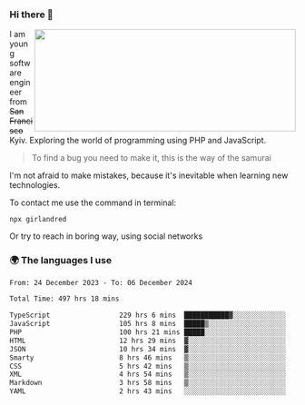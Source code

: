 ### Hi there 👋  

<img align='right' src="https://github-readme-stats.vercel.app/api?username=girlandred&count_private=true&show_icons=true&include_all_commits=true&hide_rank=true&hide_title=true&theme=buefy&card_width=300" width=460 height=180>


I am young software engineer from ~~San Francisco~~ Kyiv. Exploring the world of programming using PHP and JavaScript.


> To find a bug you need to make it, this is the way of the samurai



I'm not afraid to make mistakes, because it's inevitable when learning new technologies.

To contact me use the command in terminal:

```
npx girlandred
```

Or try to reach in boring way, using social networks


### 🌍 The languages I use

<!--START_SECTION:waka-->

```txt
From: 24 December 2023 - To: 06 December 2024

Total Time: 497 hrs 18 mins

TypeScript                 229 hrs 6 mins  ███████████▓░░░░░░░░░░░░░   46.06 %
JavaScript                 105 hrs 8 mins  █████▒░░░░░░░░░░░░░░░░░░░   21.14 %
PHP                        100 hrs 21 mins █████░░░░░░░░░░░░░░░░░░░░   20.18 %
HTML                       12 hrs 29 mins  ▓░░░░░░░░░░░░░░░░░░░░░░░░   02.51 %
JSON                       10 hrs 34 mins  ▓░░░░░░░░░░░░░░░░░░░░░░░░   02.13 %
Smarty                     8 hrs 46 mins   ▒░░░░░░░░░░░░░░░░░░░░░░░░   01.76 %
CSS                        5 hrs 42 mins   ▒░░░░░░░░░░░░░░░░░░░░░░░░   01.15 %
XML                        4 hrs 54 mins   ▒░░░░░░░░░░░░░░░░░░░░░░░░   00.99 %
Markdown                   3 hrs 58 mins   ▒░░░░░░░░░░░░░░░░░░░░░░░░   00.80 %
YAML                       2 hrs 43 mins   ░░░░░░░░░░░░░░░░░░░░░░░░░   00.55 %
```

<!--END_SECTION:waka-->
